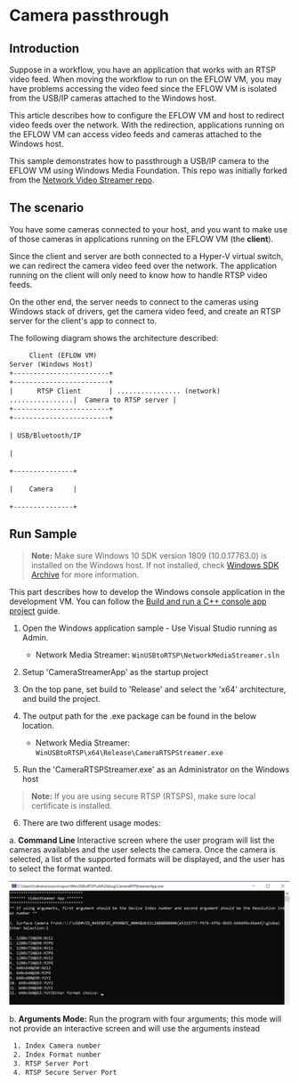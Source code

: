 # Camera passthrough

## Introduction
Suppose in a workflow, you have an application that works with an RTSP video feed. When moving the workflow to run on the EFLOW VM, you may have problems accessing the video feed since the EFLOW VM is isolated from the USB/IP cameras attached to the Windows host.

This article describes how to configure the EFLOW VM and host to redirect video feeds over the network. With the redirection, applications running on the EFLOW VM can access video feeds and cameras attached to the Windows host.

This sample demonstrates how to passthrough a USB/IP camera to the EFLOW VM using Windows Media Foundation. This repo was initially forked from the [Network Video Streamer repo](https://github.com/microsoft/Windows-Camera/tree/release/NetworkVideoStreamer_1_0).

## The scenario

You have some cameras connected to your host, and you want to make use of those cameras in applications running on the EFLOW VM (the **client**).

Since the client and server are both connected to a Hyper-V virtual switch, we can redirect the camera video feed over the network.  The application running on the client will only need to know how to handle RTSP video feeds.

On the other end, the server needs to connect to the cameras using Windows stack of drivers, get the camera video feed, and create an RTSP server for the client's app to connect to. 

The following diagram shows the architecture described:
```
     Client (EFLOW VM)                                                   Server (Windows Host)          
+------------------------+                                            +------------------------+
|      RTSP Client       | ................ (network) ................|  Camera to RTSP server |
+------------------------+                                            +------------------------+
                                                                                  | USB/Bluetooth/IP
                                                                                  |
                                                                          +---------------+
                                                                          |    Camera     |
                                                                          +---------------+
```


## Run Sample

> **Note:**
> Make sure Windows 10 SDK version 1809 (10.0.17763.0) is installed on the Windows host. If not installed, check [Windows SDK Archive](https://developer.microsoft.com/windows/downloads/sdk-archive/) for more information. 

This part describes how to develop the Windows console application in the development VM. You can follow the [Build and run a C++ console app project](https://docs.microsoft.com/cpp/build/vscpp-step-2-build) guide.

1. Open the Windows application sample - Use Visual Studio running as Admin.
     - Network Media Streamer: `WinUSBtoRTSP\NetworkMediaStreamer.sln`

2. Setup 'CameraStreamerApp' as the startup project

3. On the top pane, set build to 'Release' and select the 'x64' architecture, and build the project.

4. The output path for the .exe package can be found in the below location.
     - Network Media Streamer: `WinUSBtoRTSP\x64\Release\CameraRTSPStreamer.exe`
   
5. Run the 'CameraRTSPStreamer.exe' as an Administrator on the Windows host

> **Note:** If you are using secure RTSP (RTSPS), make sure local certificate is installed.

6. There are two different usage modes:

a. **Command Line** Interactive screen where the user program will list the cameras availables and the user selects the camera. Once the camera is selected, a list of the supported formats will be displayed, and the user has to select the format wanted.

![CameraAndResolution](./docs/CameraAndResolution.png)   


b. **Arguments Mode:** Run the program with four arguments; this mode will not provide an interactive screen and will use the arguments instead

     1. Index Camera number
     2. Index Format number
     3. RTSP Server Port
     4. RTSP Secure Server Port
